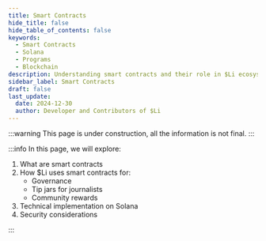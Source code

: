 ```yaml
---
title: Smart Contracts
hide_title: false
hide_table_of_contents: false
keywords:
  - Smart Contracts
  - Solana
  - Programs
  - Blockchain
description: Understanding smart contracts and their role in $Li ecosystem
sidebar_label: Smart Contracts
draft: false
last_update:
  date: 2024-12-30
  author: Developer and Contributors of $Li
---
```


:::warning
This page is under construction, all the information is not final.
:::

:::info
In this page, we will explore:

1. What are smart contracts
2. How $Li uses smart contracts for:
   - Governance
   - Tip jars for journalists
   - Community rewards
3. Technical implementation on Solana
4. Security considerations

:::
